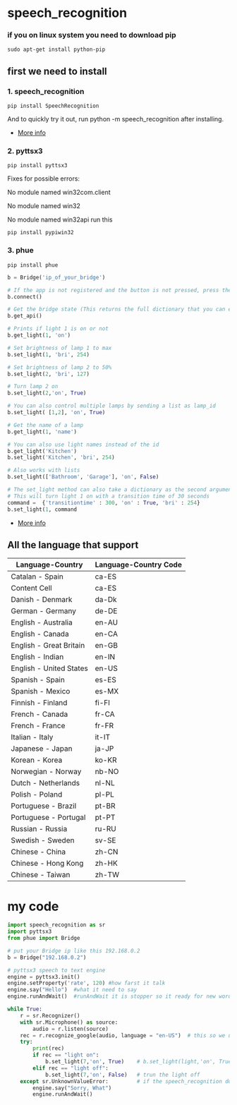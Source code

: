 # speech_recognition
### if you on linux system you need to download pip 
```
sudo apt-get install python-pip
```
## first we need to install 

### 1. speech_recognition
```
pip install SpeechRecognition
```

And to quickly try it out, run python -m speech_recognition after installing.

- [More info](https://pypi.python.org/pypi/SpeechRecognition/)  
### 2. pyttsx3
```
pip install pyttsx3
```

Fixes for possible errors:

No module named win32com.client

No module named win32

No module named win32api
run this
```
pip install pypiwin32
```

### 3. phue 
```
pip install phue
```
```python
b = Bridge('ip_of_your_bridge')

# If the app is not registered and the button is not pressed, press the button and call connect() (this only needs to be run a single time)
b.connect()

# Get the bridge state (This returns the full dictionary that you can explore)
b.get_api()

# Prints if light 1 is on or not
b.get_light(1, 'on')

# Set brightness of lamp 1 to max
b.set_light(1, 'bri', 254)

# Set brightness of lamp 2 to 50%
b.set_light(2, 'bri', 127)

# Turn lamp 2 on
b.set_light(2,'on', True)

# You can also control multiple lamps by sending a list as lamp_id
b.set_light( [1,2], 'on', True)

# Get the name of a lamp
b.get_light(1, 'name')

# You can also use light names instead of the id
b.get_light('Kitchen')
b.set_light('Kitchen', 'bri', 254)

# Also works with lists
b.set_light(['Bathroom', 'Garage'], 'on', False)

# The set_light method can also take a dictionary as the second argument to do more fancy stuff
# This will turn light 1 on with a transition time of 30 seconds
command =  {'transitiontime' : 300, 'on' : True, 'bri' : 254}
b.set_light(1, command
````
- [More info](https://github.com/studioimaginaire/phue)

## All the language that support
| Language-Country | Language-Country Code |
| -------------    | -------------         |
| Catalan - Spain  |ca-ES |
| Content Cell     |ca-ES |
| Danish - Denmark |da-Dk |
|German - Germany | de-DE|
|English - Australia | en-AU|
|English - Canada | en-CA|
|English - Great Britain | en-GB|
|English - Indian | en-IN|
|English - United States | en-US|
|Spanish - Spain | es-ES|
|Spanish - Mexico | es-MX|
|Finnish - Finland | fi-FI|
|French - Canada | fr-CA|
|French - France | fr-FR|
|Italian - Italy | it-IT|
|Japanese - Japan | ja-JP|
|Korean - Korea | ko-KR|
|Norwegian - Norway | nb-NO|
|Dutch - Netherlands | nl-NL|
|Polish - Poland | pl-PL|
|Portuguese - Brazil | pt-BR|
|Portuguese - Portugal | pt-PT|
|Russian - Russia | ru-RU|
|Swedish - Sweden | sv-SE|
|Chinese - China | zh-CN|
|Chinese - Hong Kong | zh-HK|
|Chinese - Taiwan | zh-TW|

# my code
```python
import speech_recognition as sr
import pyttsx3
from phue import Bridge

# put your Bridge ip like this 192.168.0.2
b = Bridge("192.168.0.2")

# pyttsx3 speech to text engine
engine = pyttsx3.init()
engine.setProperty('rate', 120) #how farst it talk
engine.say("Hello")  #what it need to say
engine.runAndWait()  #runAndWait it is stopper so it ready for new word to say

while True:
    r = sr.Recognizer()
    with sr.Microphone() as source:
        audio = r.listen(source)
    rec = r.recognize_google(audio, language = "en-US")  # this so we use google speech_recognition
    try:
        print(rec)
        if rec == "light on":
            b.set_light(7,'on', True)    # b.set_light(light,'on', True)
        elif rec == "light off":
            b.set_light(7,'on', False)   # trun the light off
    except sr.UnknownValueError:         # if the speech_recognition dont understand/don't the know the word
        engine.say("Sorry, What")
        engine.runAndWait()

```
